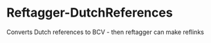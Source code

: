 Reftagger-DutchReferences
=========================

Converts Dutch references to BCV - then reftagger can make reflinks
